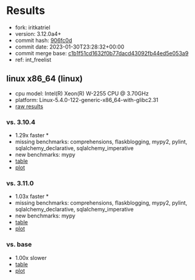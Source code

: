 # Results

- fork: iritkatriel
- version: 3.12.0a4+
- commit hash: [906fc0d](https://github.com/iritkatriel/cpython/commit/906fc0d)
- commit date: 2023-01-30T23:28:32+00:00
- commit merge base: [c1b1f51cd1632f0b77dacd43092fb44ed5e053a9](https://github.com/iritkatriel/cpython/commit/c1b1f51cd1632f0b77dacd43092fb44ed5e053a9)
- ref: int_freelist

## linux x86_64 (linux)

- cpu model: Intel(R) Xeon(R) W-2255 CPU @ 3.70GHz
- platform: Linux-5.4.0-122-generic-x86_64-with-glibc2.31
- [raw results](bm-20230130-linux-x86_64-iritkatriel-int_freelist-3.12.0a4%2B-906fc0d.json)

### vs. 3.10.4

- 1.29x faster \*
- missing benchmarks: comprehensions, flaskblogging, mypy2, pylint, sqlalchemy_declarative, sqlalchemy_imperative
- new benchmarks: mypy
- [table](bm-20230130-linux-x86_64-iritkatriel-int_freelist-3.12.0a4%2B-906fc0d-vs-3.10.4.md)
- [plot](bm-20230130-linux-x86_64-iritkatriel-int_freelist-3.12.0a4%2B-906fc0d-vs-3.10.4.png)

### vs. 3.11.0

- 1.03x faster \*
- missing benchmarks: comprehensions, flaskblogging, mypy2, pylint, sqlalchemy_declarative, sqlalchemy_imperative
- new benchmarks: mypy
- [table](bm-20230130-linux-x86_64-iritkatriel-int_freelist-3.12.0a4%2B-906fc0d-vs-3.11.0.md)
- [plot](bm-20230130-linux-x86_64-iritkatriel-int_freelist-3.12.0a4%2B-906fc0d-vs-3.11.0.png)

### vs. base

- 1.00x slower
- [table](bm-20230130-linux-x86_64-iritkatriel-int_freelist-3.12.0a4%2B-906fc0d-vs-base.md)
- [plot](bm-20230130-linux-x86_64-iritkatriel-int_freelist-3.12.0a4%2B-906fc0d-vs-base.png)

